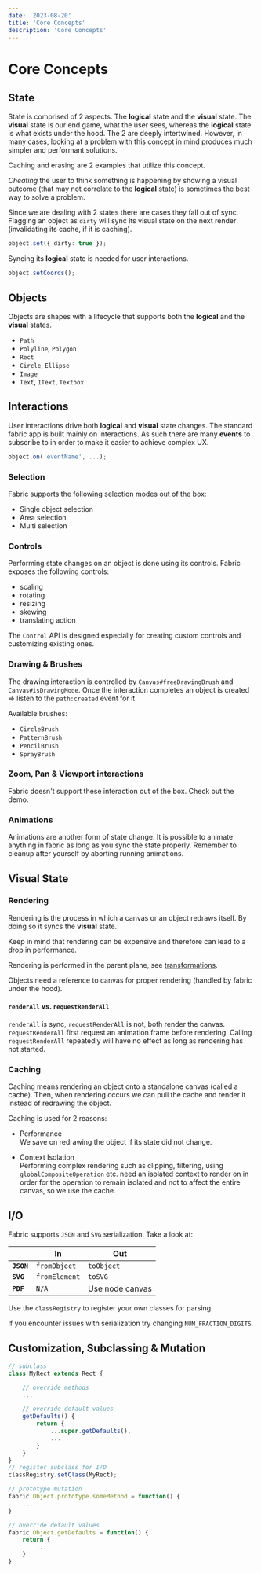 ```yaml
---
date: '2023-08-20'
title: 'Core Concepts'
description: 'Core Concepts'
---
```


# Core Concepts

## State

State is comprised of 2 aspects. The **logical** state and the **visual** state.
The **visual** state is our end game, what the user sees, whereas the **logical** state is what exists under the hood.
The 2 are deeply intertwined. However, in many cases, looking at a problem with this concept in mind produces much simpler and performant solutions.

Caching and erasing are 2 examples that utilize this concept.

_Cheating_ the user to think something is happening by showing a visual outcome (that may not correlate to the **logical** state) is sometimes the best way to solve a problem.

Since we are dealing with 2 states there are cases they fall out of sync.
Flagging an object as `dirty` will sync its visual state on the next render (invalidating its cache, if it is caching).

```ts
object.set({ dirty: true });
```

Syncing its **logical** state is needed for user interactions.

```ts
object.setCoords();
```

## Objects

Objects are shapes with a lifecycle that supports both the **logical** and the **visual** states.

- `Path`
- `Polyline`, `Polygon`
- `Rect`
- `Circle`, `Ellipse`
- `Image`
- `Text`, `IText`, `Textbox`

## Interactions

User interactions drive both **logical** and **visual** state changes.
The standard fabric app is built mainly on interactions.
As such there are many **events** to subscribe to in order to make it easier to achieve complex UX.

```ts
object.on('eventName', ...);
```

### Selection

Fabric supports the following selection modes out of the box:

- Single object selection
- Area selection
- Multi selection

### Controls

Performing state changes on an object is done using its controls.
Fabric exposes the following controls:

- scaling
- rotating
- resizing
- skewing
- translating action

The `Control` API is designed especially for creating custom controls and customizing existing ones.

### Drawing & Brushes

The drawing interaction is controlled by `Canvas#freeDrawingBrush` and `Canvas#isDrawingMode`.
Once the interaction completes an object is created => listen to the `path:created` event for it.

Available brushes:

- `CircleBrush`
- `PatternBrush`
- `PencilBrush`
- `SprayBrush`

### Zoom, Pan & Viewport interactions

Fabric doesn't support these interaction out of the box.
Check out the demo.

### Animations

Animations are another form of state change.
It is possible to animate anything in fabric as long as you sync the state properly.
Remember to cleanup after yourself by aborting running animations.

## Visual State

### Rendering

Rendering is the process in which a canvas or an object redraws itself.
By doing so it syncs the **visual** state.

Keep in mind that rendering can be expensive and therefore can lead to a drop in performance.

Rendering is performed in the parent plane, see [transformations](#transformations).

Objects need a reference to canvas for proper rendering (handled by fabric under the hood).

#### `renderAll` vs. `requestRenderAll`

`renderAll` is sync, `requestRenderAll` is not, both render the canvas.
`requestRenderAll` first request an animation frame before rendering.
Calling `requestRenderAll` repeatedly will have no effect as long as rendering has not started.

### Caching

Caching means rendering an object onto a standalone canvas (called a cache). Then, when rendering occurs we can pull the cache and render it instead of redrawing the object.

Caching is used for 2 reasons:

- Performance\
  We save on redrawing the object if its state did not change.

- Context Isolation\
  Performing complex rendering such as clipping, filtering, using `globalCompositeOperation` etc. need an isolated context to render on in order for the operation to remain isolated and not to affect the entire canvas, so we use the cache.

## I/O

Fabric supports `JSON` and `SVG` serialization.
Take a look at:

|            | In            | Out             |
| ---------- | ------------- | --------------- |
| **`JSON`** | `fromObject`  | `toObject`      |
| **`SVG`**  | `fromElement` | `toSVG`         |
| **`PDF`**  | `N/A`         | Use node canvas |

Use the `classRegistry` to register your own classes for parsing.

If you encounter issues with serialization try changing `NUM_FRACTION_DIGITS`.

## Customization, Subclassing & Mutation

```ts
// subclass
class MyRect extends Rect {

    // override methods
    ...

    // override default values
    getDefaults() {
        return {
            ...super.getDefaults(),
            ...
        }
    }
}
// register subclass for I/O
classRegistry.setClass(MyRect);

// prototype mutation
fabric.Object.prototype.someMethod = function() {
    ...
}

// override default values
fabric.Object.getDefaults = function() {
    return {
        ...
    }
}

```
